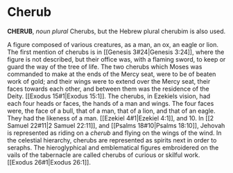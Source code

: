# Cherub

**CHERUB**, _noun_ _plural_ Cherubs, but the Hebrew plural cherubim is also used.

A figure composed of various creatures, as a man, an ox, an eagle or lion. The first mention of cherubs is in [[Genesis 3#24|Genesis 3:24]], where the figure is not described, but their office was, with a flaming sword, to keep or guard the way of the tree of life. The two cherubs which Moses was commanded to make at the ends of the Mercy seat, were to be of beaten work of gold; and their wings were to extend over the Mercy seat, their faces towards each other, and between them was the residence of the Deity. [[Exodus 15#1|Exodus 15:1]]. The cherubs, in Ezekiels vision, had each four heads or faces, the hands of a man and wings. The four faces were, the face of a bull, that of a man, that of a lion, and that of an eagle. They had the likeness of a man. [[Ezekiel 4#1|Ezekiel 4:1]], and 10. In [[2 Samuel 22#11|2 Samuel 22:11]], and [[Psalms 18#10|Psalms 18:10]], Jehovah is represented as riding on a _cherub_ and flying on the wings of the wind. In the celestial hierarchy, cherubs are represented as spirits next in order to seraphs. The hieroglyphical and emblematical figures embroidered on the vails of the tabernacle are called cherubs of curious or skilful work. [[Exodus 26#1|Exodus 26:1]].